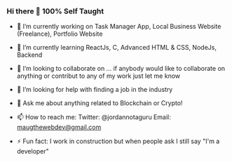 ### Hi there 👋 100% Self Taught

- 🔭 I’m currently working on Task Manager App, Local Business Website (Freelance), Portfolio Website

- 🌱 I’m currently learning ReactJs, C, Advanced HTML & CSS, NodeJs, Backend

- 👯 I’m looking to collaborate on ... if anybody would like to collaborate on anything or contribut to any of my work just let me know

- 🤔 I’m looking for help with finding a job in the industry

- 💬 Ask me about anything related to Blockchain or Crypto!

- 📫 How to reach me: Twitter: @jordannotaguru Email: maugthewebdev@gmail.com

- ⚡ Fun fact: I work in construction but when people ask I still say "I'm a developer"


